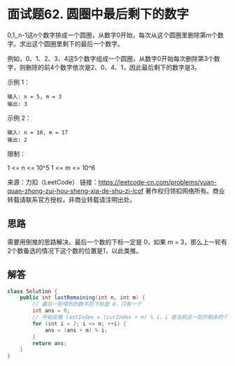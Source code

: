 # 面试题62. 圆圈中最后剩下的数字

0,1,,n-1这n个数字排成一个圆圈，从数字0开始，每次从这个圆圈里删除第m个数字。求出这个圆圈里剩下的最后一个数字。

例如，0、1、2、3、4这5个数字组成一个圆圈，从数字0开始每次删除第3个数字，则删除的前4个数字依次是2、0、4、1，因此最后剩下的数字是3。

示例 1：

```
输入: n = 5, m = 3
输出: 3
```

示例 2：

```
输入: n = 10, m = 17
输出: 2
```

限制：

1 <= n <= 10^5
1 <= m <= 10^6

来源：力扣（LeetCode）
链接：https://leetcode-cn.com/problems/yuan-quan-zhong-zui-hou-sheng-xia-de-shu-zi-lcof
著作权归领扣网络所有。商业转载请联系官方授权，非商业转载请注明出处。

## 思路

需要用倒推的思路解决。最后一个数的下标一定是 0，如果 m = 3，那么上一轮有2个数备选的情况下这个数的位置是1，以此类推。

## 解答

```java
class Solution {
    public int lastRemaining(int n, int m) {
        // 最后一轮得到的数字的下标是 0，只有一个
        int ans = 0;
        // 开始反推 lastIndex = (curIndex + m) % i，i 是当前这一轮的剩余的个数。从剩余2人的情况开始
        for (int i = 2; i <= n; ++i) {
            ans = (ans + m) % i;
        }
        return ans;
    }
}
```
